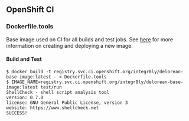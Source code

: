 ## OpenShift CI

### Dockerfile.tools

Base image used on CI for all builds and test jobs. See [here](https://github.com/integr8ly/ci-cd/blob/master/openshift-ci/README.md) for more information on creating and deploying a new image.

#### Build and Test

```
$ docker build -t registry.svc.ci.openshift.org/integr8ly/delorean-base-image:latest - < Dockerfile.tools
$ IMAGE_NAME=registry.svc.ci.openshift.org/integr8ly/delorean-base-image:latest test/run
ShellCheck - shell script analysis tool
version: 0.7.0
license: GNU General Public License, version 3
website: https://www.shellcheck.net
SUCCESS!
```
